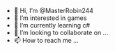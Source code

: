 - 👋 Hi, I’m @MasterRobin244
- 👀 I’m interested in games
- 🌱 I’m currently learning c#
- 💞️ I’m looking to collaborate on ...
- 📫 How to reach me ...

<!---
MasterRobin244/MasterRobin244 is a ✨ special ✨ repository because its `README.md` (this file) appears on your GitHub profile.
You can click the Preview link to take a look at your changes.
--->
